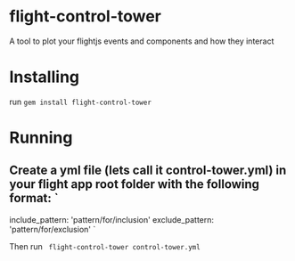 flight-control-tower
====================

A tool to plot your flightjs events and components and how they interact

Installing
==========

run `gem install flight-control-tower`

Running
=======

Create a yml file (lets call it control-tower.yml) in your flight app root folder with the following format:
`
---
include_pattern: 'pattern/for/inclusion'
exclude_pattern: 'pattern/for/exclusion'
`

Then run
` flight-control-tower control-tower.yml`
